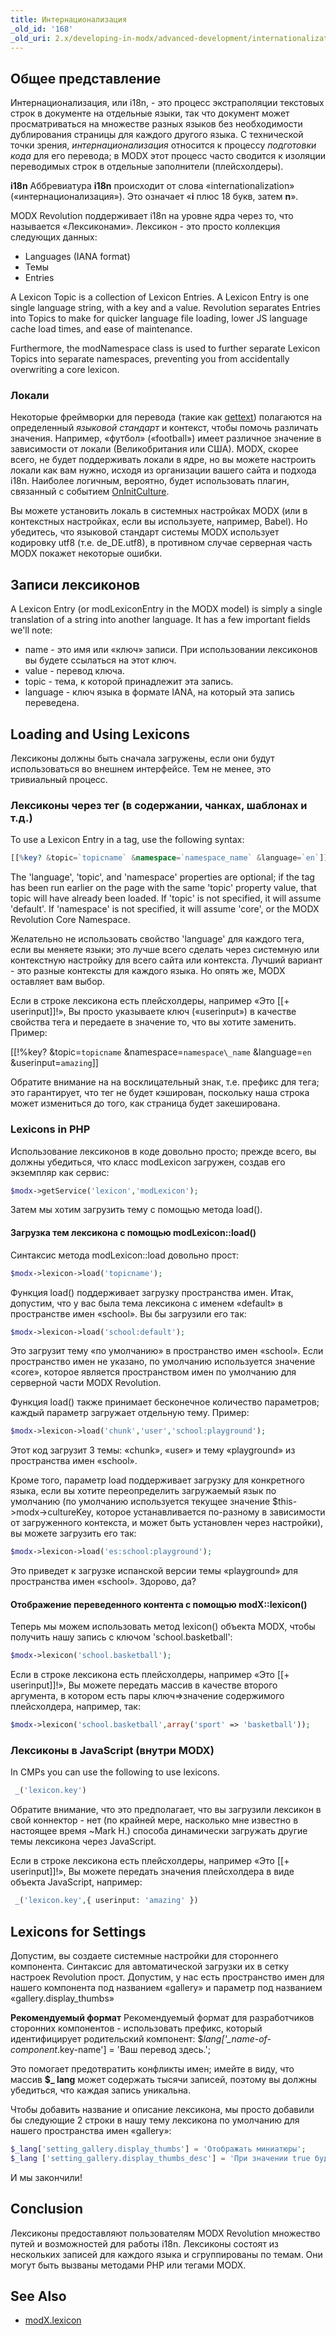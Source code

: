 ```yaml
---
title: Интернационализация
_old_id: '168'
_old_uri: 2.x/developing-in-modx/advanced-development/internationalization
---
```


## Общее представление

Интернационализация, или i18n, - это процесс экстраполяции текстовых строк в документе на отдельные языки, так что документ может просматриваться на множестве разных языков без необходимости дублирования страницы для каждого другого языка. С технической точки зрения, *интернационализация* относится к процессу *подготовки кода* для его перевода; в MODX этот процесс часто сводится к изоляции переводимых строк в отдельные заполнители (плейсхолдеры).

**i18n**
Аббревиатура **i18n** происходит от слова «internationalization» («интернационализация»). Это означает «**i** плюс 18 букв, затем **n**».

MODX Revolution поддерживает i18n на уровне ядра через то, что называется «Лексиконами». Лексикон - это просто коллекция следующих данных:

- Languages (IANA format)
- Темы
- Entries

A Lexicon Topic is a collection of Lexicon Entries. A Lexicon Entry is one single language string, with a key and a value. Revolution separates Entries into Topics to make for quicker language file loading, lower JS language cache load times, and ease of maintenance.

Furthermore, the modNamespace class is used to further separate Lexicon Topics into separate namespaces, preventing you from accidentally overwriting a core lexicon.

### Локали

Некоторые фреймворки для перевода (такие как [gettext](http://www.gnu.org/software/gettext/)) полагаются на определенный *языковой стандарт* и контекст, чтобы помочь различать значения. Например, «футбол» («football») имеет различное значение в зависимости от локали (Великобритания или США). MODX, скорее всего, не будет поддерживать локали в ядре, но вы можете настроить локали как вам нужно, исходя из организации вашего сайта и подхода i18n. Наиболее логичным, вероятно, будет использовать плагин, связанный с событием [OnInitCulture](extending-modx/plugins/system-events/oninitculture "OnInitCulture").

Вы можете установить локаль в системных настройках MODX (или в контекстных настройках, если вы используете, например, Babel). Но убедитесь, что языковой стандарт системы MODX использует кодировку utf8 (т.е. de_DE.utf8), в противном случае серверная часть MODX покажет некоторые ошибки.

## Записи лексиконов

A Lexicon Entry (or modLexiconEntry in the MODX model) is simply a single translation of a string into another language. It has a few important fields we'll note:

- name - это имя или «ключ» записи. При использовании лексиконов вы будете ссылаться на этот ключ.
- value - перевод ключа.
- topic - тема, к которой принадлежит эта запись.
- language - ключ языка в формате IANA, на который эта запись переведена.

## Loading and Using Lexicons

Лексиконы должны быть сначала загружены, если они будут использоваться во внешнем интерфейсе. Тем не менее, это тривиальный процесс.

### Лексиконы через тег (в содержании, чанках, шаблонах и т.д.)

To use a Lexicon Entry in a tag, use the following syntax:

```php
[[%key? &topic=`topicname` &namespace=`namespace_name` &language=`en`]]
```

The 'language', 'topic', and 'namespace' properties are optional; if the tag has been run earlier on the page with the same 'topic' property value, that topic will have already been loaded. If 'topic' is not specified, it will assume 'default'. If 'namespace' is not specified, it will assume 'core', or the MODX Revolution Core Namespace.

Желательно не использовать свойство 'language' для каждого тега, если вы меняете языки; это лучше всего сделать через cистемную или контекстную настройку для всего сайта или контекста. Лучший вариант - это разные контексты для каждого языка. Но опять же, MODX оставляет вам выбор.

Если в строке лексикона есть плейсхолдеры, например «Это [[+ userinput]]!», Вы просто указываете ключ («userinput») в качестве свойства тега и передаете в значение то, что вы хотите заменить. Пример:

[[!%key? &topic=`topicname` &namespace=`namespace\_name` &language=`en` &userinput=`amazing`]]

Обратите внимание на на восклицательный знак, т.е. префикс для тега; это гарантирует, что тег не будет кэширован, поскольку наша строка может измениться до того, как страница будет закеширована.

### Lexicons in PHP

Использование лексиконов в коде довольно просто; прежде всего, вы должны убедиться, что класс modLexicon загружен, создав его экземпляр как сервис:

```php
$modx->getService('lexicon','modLexicon');
```

Затем мы хотим загрузить тему с помощью метода load().

#### Загрузка тем лексикона с помощью modLexicon::load()

Синтаксис метода modLexicon::load довольно прост:

```php
$modx->lexicon->load('topicname');
```

Функция load() поддерживает загрузку пространства имен. Итак, допустим, что у вас была тема лексикона с именем «default» в пространстве имен «school». Вы бы загрузили его так:

```php
$modx->lexicon->load('school:default');
```

Это загрузит тему «по умолчанию» в пространство имен «school». Если пространство имен не указано, по умолчанию используется значение «core», которое является пространством имен по умолчанию для серверной части MODX Revolution.

Функция load() также принимает бесконечное количество параметров; каждый параметр загружает отдельную тему. Пример:

```php
$modx->lexicon->load('chunk','user','school:playground');
```

Этот код загрузит 3 темы: «chunk», «user» и тему «playground» из пространства имен «school».

Кроме того, параметр load поддерживает загрузку для конкретного языка, если вы хотите переопределить загружаемый язык по умолчанию (по умолчанию используется текущее значение $this->modx->cultureKey, которое устанавливается по-разному в зависимости от загруженного контекста, и может быть установлен через настройки), вы можете загрузить его так:

```php
$modx->lexicon->load('es:school:playground');
```

Это приведет к загрузке испанской версии темы «playground» для пространства имен «school». Здорово, да?

#### Отображение переведенного контента с помощью modX::lexicon()

Теперь мы можем использовать метод lexicon() объекта MODX, чтобы получить нашу запись с ключом 'school.basketball':

```php
$modx->lexicon('school.basketball');
```

Если в строке лексикона есть плейсхолдеры, например «Это [[+ userinput]]!», Вы можете передать массив в качестве второго аргумента, в котором есть пары ключ=>значение содержимого плейсхолдера, например, так:

```php
$modx->lexicon('school.basketball',array('sport' => 'basketball'));
```

### Лексиконы в JavaScript (внутри MODX)

In CMPs you can use the following to use lexicons.

```php
 _('lexicon.key')
```

Обратите внимание, что это предполагает, что вы загрузили лексикон в свой коннектор - нет (по крайней мере, насколько мне известно в настоящее время ~Mark H.) способа динамически загружать другие темы лексикона через JavaScript.

Если в строке лексикона есть плейсхолдеры, например «Это [[+ userinput]]!», Вы можете передать значения плейсхолдера в виде объекта JavaScript, например:

```php
 _('lexicon.key',{ userinput: 'amazing' })
```

## Lexicons for Settings

Допустим, вы создаете системные настройки для стороннего компонента. Синтаксис для автоматической загрузки их в сетку настроек Revolution прост. Допустим, у нас есть пространство имен для нашего компонента под названием «gallery» и параметр под названием «gallery.display_thumbs»

**Рекомендуемый формат**
Рекомендуемый формат для разработчиков сторонних компонентов - использовать префикс, который идентифицирует родительский компонент: $*lang['_name-of-component*.key-name'] = 'Ваш перевод здесь.';

Это помогает предотвратить конфликты имен; имейте в виду, что массив **$_ lang** может содержать тысячи записей, поэтому вы должны убедиться, что каждая запись уникальна.

Чтобы добавить название и описание лексикона, мы просто добавили бы следующие 2 строки в нашу тему лексикона по умолчанию для нашего пространства имен «gallery»:

```php
$_lang['setting_gallery.display_thumbs'] = 'Отображать миниатюры';
$_lang ['setting_gallery.display_thumbs_desc'] = 'При значении true будут отображаться эскизы для галереи.';
```

И мы закончили!

## Conclusion

Лексиконы предоставляют пользователям MODX Revolution множество путей и возможностей для работы i18n. Лексиконы состоят из нескольких записей для каждого языка и сгруппированы по темам. Они могут быть вызваны методами PHP или тегами MODX.

## See Also

- [modX.lexicon](extending-modx/modx-class/reference/modx.lexicon "modX.lexicon")
